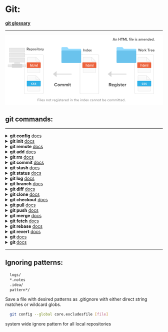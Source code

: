 # Git:

**[git glossary](https://git-scm.com/docs/gitglossary)** 

---

![git basic workflow](git/git_basic_workflow.png)

## git commands:

---

[//]: # (config)
<details>

<summary> <b>git config</b> <a href="https://git-scm.com/docs/git-config">docs</a> </summary>

---
+ ``--system``, ``--global``, ``--local``, ``--worktree`` or ``--file \<filename>``
  + **config file** location. when writing defaults to ``--local``
+ ``--add <key> <value>``
  + Adds new line to the option
+ ``--get <key>``
+ ``-l`` or ``--list``
+ ``--unset-all``
  +  Remove all lines matching the key from config file.
+ ``--unset <key>`` or ``--unset <key> <value>``

**SETUP:**
```bash
  git config --global user.name "<firstname lasname>"
  git config --global user.email "<valid-email>"
  git config color.ui auto
  git config --global core.editor code
```

---
</details>

[//]: # (init)
<details>

<summary><b>git init</b> <a href="https://git-scm.com/docs/git-init">docs</a> </summary>

---
+ ``--bare``
  + Create a bare repository. If ``GIT_DIR`` environment is not set, it is set to the current working directory.
+ ``-b <branchname>``
  + Name initial branch
+ ``<perm>``
  + ``<perm>`` is a 3-digit octal number prefixed with 0 and each file will have mode ``<perm>``.

EXAMPLE
```bash
  cd /path/to/my/codebase
  git init      (1)
  git add .     (2)
  git commit    (3)
```
---
</details>

[//]: # (remote)
<details>

<summary><b>git remote</b> <a href="https://git-scm.com/docs/git-remote">docs</a> </summary>

---



COMMANDS
+ ``add``
+ ``rename``
+ ``rm``
+ ``sest-head``
+ 
# #TODO
+ 
```
git remote [-v | --verbose]
git remote add [-t <branch>] [-m <master>] [-f] [--[no-]tags] [--mirror=(fetch|push)] <name> <URL>
git remote rename [--[no-]progress] <old> <new>
git remote remove <name>
git remote set-head <name> (-a | --auto | -d | --delete | <branch>)
git remote set-branches [--add] <name> <branch>…​
git remote get-url [--push] [--all] <name>
git remote set-url [--push] <name> <newurl> [<oldurl>]
git remote set-url --add [--push] <name> <newurl>
git remote set-url --delete [--push] <name> <URL>
git remote [-v | --verbose] show [-n] <name>…​
git remote prune [-n | --dry-run] <name>…​
git remote [-v | --verbose] update [-p | --prune] [(<group> | <remote>)…​]
```
---
</details>

[//]: # (add)
<details>

<summary><b>git add</b> <a href="https://git-scm.com/docs/git-add">docs</a> </summary>

---
+ ``<path>``
  + Files to add content from
+ ``-f`` ``--force``
  + Allow adding otherwise ignored files
+ ``-n`` ``--dry-run``
  + Don’t actually add the file(s), just show if they exist and/or will be ignored.
+ ``-v`` ``--verbose`` Be verbose
+ ``-u`` ``--update``
  + Update the index just where it already has an entry.
+ ``-i`` ``--interactive`` 
+ ``-p`` ``--patch``
  + Interactively choose hunks of patch between the index and the work tree and add them to the index
+ ``-e`` ``--edit`` 
  + Open the diff vs. the index in an editor and let the user edit it.

**Examples:**

Adds content from all *.txt files under Documentation directory and its subdirectories:
````bash
  git add Documentation/\*.txt
````

Considers adding content from all git-*.sh scripts:
````bash
  git add git-*.sh
````

---
</details>

[//]: # (rm)
<details>

<summary><b>git rm</b> <a href="https://git-scm.com/docs/git-rm">docs</a> </summary>

---
+ ``<path>``
  + Files to remove
+ ``-r``
  + Allow recursive removal
+ ``-f`` ``--force``
  + Override the up-tp-date check.
+ ``-q`` ``--quiet``
+ ``--cached``
  + Use this option to unstage and remove paths only from the index.
+ ``--sparse``
  + Allow updating index entries outside of the *[sparse-checkout](https://git-scm.com/docs/git-sparse-checkout)* cone.
---
</details>

[//]: # (commit)
<details>

<summary><b>git commit</b> <a href="https://git-scm.com/docs/git-commit">docs</a> </summary>

---
+ ``-a`` ``--all``
  + Automatically stages *deleted* and *modified* files before **commit**.
+ ``-p`` ``--patch``
  + Use the interactive patch selection interface to choose which changes to commit.
+ ``-m <msg>`` ``--message=<msg>``
  + Commit message
+ ``<path>``
  + commit the contents of the files that match the pathspec without recording the changes already added to the index.
---
</details>

[//]: # (stash)
<details>

<summary><b>git stash</b> <a href="https://git-scm.com/docs/git-stash">docs</a> </summary>

---
COMMANDS
+ ``push [-p|--patch] [-u|--include-untracked] [-a|--all] [-q|--quiet] [-m|--message <message>] <path>``
  + Save your local modifications to a new stash entry and roll them back to HEAD (in the working tree and in the index). 
  The <message> part is optional and gives the description along with the stashed state.
+ ``list``
  + List the stash entries that you currently have.
+ ``show [-u|--include-untracked|--only-untracked] [<diff-options>] [<stash>]``
  + Show the changes recorded in the stash entry as a diff between the stashed contents and the commit back when the stash 
  entry was first created.
+ ``pop [--index] [-q|--quiet] [<stash>]``
  + Remove a single stashed state from the stash list and apply it on top of the current working tree state.
+ ``clear``
+ ``drop``

OPTIONS
+ ``-a`` ``-all``
+ ``-u`` ``--include-untracked`` ``--no-include-untracked``
+ ``--index``
  + This option is only valid for ``pop`` and ``apply`` commands.
+ ``-p`` ``--patch``
  + This option is only valid for ``push`` and ``save`` commands. Interactively select hunks from the diff between HEAD and the 
  working tree to be stashed.
---
</details>

[//]: # (status)
<details>

<summary><b>git status</b> <a href="https://git-scm.com/docs/git-status">docs</a> </summary>

---
+ ``-s`` ``--short``
+ ``-b`` ``--branch``
+ ``--show-stash``
+ ``--porcelain[=<version]``
  + Give the output in an easy-to-parse format for scripts. This is similar to the short output, but will remain stable 
  across Git versions and regardless of user configuration. See below for details.
+ ``-v -vv`` ``--verbose``
+ ``<pathspec>``
---
</details>

[//]: # (log)
<details>

<summary><b>git log</b> <a href="https://git-scm.com/docs/git-log">docs</a> </summary>

https://www.atlassian.com/git/tutorials/git-log

---
+ ``--short``
+ ``--graph``
+ ``--oneline``
+ ``--follow``
  + Continue listing the history of a file beyond renames (works only for a single file)
+ ``--decorate[=short|full|auto|no]``
+ ``--full-diff``
+ ``--all``
  + Pretend as if all the refs in refs/, along with HEAD, are listed on the command line as <commit>
+ ``<path>``
  + Show only commits that are enough to explain how the files that match the specified paths came to be.
+ ``-n <number>``
  + Limit the number of commits to output
---
</details>

[//]: # (branch)
<details>

<summary><b>git branch</b> <a href="https://git-scm.com/docs/git-branch">docs</a> </summary>

---
+ ``-d`` ``-delete``
+ ``-D``
  + Shortcut for ``--delete --force``
+ ``-m`` ``--move``
  + Move/rename a branches, together with its config and reflog.
+ ``-M``
  + Shortcut for ``--move --force``
+ ``-c`` ``--copy``
+ ``-r`` ``--remotes``
  + List  the remote-tracking branches.
+ ``-a`` ``--all``
+ ``-v`` ``-vv`` ``-verbose``
+ ``-q`` ``-quiet``
+ ``--contains [<commit>]``
  + Only list branches which contain the specified commit (HEAD if not specified). Implies ``--list.``
+ ``<branchname>``
---
</details>

[//]: # (diff)
<details>

<summary><b>git diff</b> <a href="https://git-scm.com/docs/git-diff">docs</a> </summary>

---
````bash
git diff [<options>] [<commit>] [--] [<path>…​]
git diff [<options>] --cached [--merge-base] [<commit>] [--] [<path>…​]
git diff [<options>] [--merge-base] <commit> [<commit>…​] <commit> [--] [<path>…​]
git diff [<options>] <commit>…​<commit> [--] [<path>…​]
git diff [<options>] <blob> <blob>
git diff [<options>] --no-index [--] <path> <path> 
````
+ ``--raw``
  + Generate the diff in raw format.
+ ``--minimal``
  + Spend extra time to make sure the smallest possible diff is produced.
+ ``--patience`` ``--histogram`` ``--diff-algorithm={patience|minimal|histogram|myers}``
  + Generate a diff using the "patience diff"/"histogram/... diff" algorithm.
---
</details>

[//]: # (clone)
<details>

<summary><b>git clone</b> <a href="https://git-scm.com/docs/git-clone">docs</a> </summary>

---
+ ``-l`` ``--local``
  + When the repository is on a local machine.
+ ``-v`` ``--vebose``
+ ``-o <name>`` ``--origin <name>``
  + Override the default remote name (origin)
+ ``-b <name>`` ``--branch <name>``
  + Instead of pointing the newly created HEAD, point to ``<name>``
+ ``--depth <depth>``
  + Create a shallow clone with a history truncated to the specified number of commits. Implies ``--single-branch``
+ ``<repository>``
+ ``<directory>``
---
</details>

[//]: # (checkout)
<details>

<summary><b>git checkout</b> <a href="https://git-scm.com/docs/git-checkout">docs</a> </summary>

---
+ ``-f`` ``--focre``
  + When switching branches, proceed even if the index or the working tree differs from ``HEAD``
+ ``-b <new-branch>`` ``-B <new-branch>``
  + Create a new branch named ``<new-branch>`` and start it at ``<start-point>``
+ ``--ours`` ``--theirs``
  + When checking out paths from the index, check out stage #2 (ours) or #3 (theirs) for unmerged paths.
+ ``-d`` ``--detach``
  + Rather than checking out a branch to work on it, check out a commit for inspection and discardable experiments.
+ ``--orphan <new-branch>``
  + The first commit made on this new branch will have no parents and it will be the root of a new history totally 
  disconnected from all the other branches and commits.
+ ``-m`` ``--merge``
  + With this option, a three-way merge between the current branch, your working tree contents, and the new branch is done.
+ ``<branch>``
+ ``<new_branch>``
+ ``<start-point>``
+ ``<commit>``

EXAMPLE
+ ``git checkout [<branch>]``
  + To prepare for working on ``<branch>``.
+ ``git checkout -b|-B <new-branch> [<start-point>]``
  + Specifying ``-b`` causes a new branch to be created as if ``git-branch`` were called and then checked out.
+ ``git checkout --detach [<commit>]``
  + Prepare to work on top of ``<commit>``, by detaching HEAD at it.
+ ``git checkout [-f|--ours|--theirs|-m|--conflict=<style>] [<tree-ish>] [--] <pathspec>``
  + Overwrite the contents of the files that match the pathspec. When the ``<tree-ish>`` (most often a commit) is not given, 
  overwrite working tree with the contents in the index.
---
</details>

[//]: # (pull)
<details>

<summary><b>git pull</b> <a href="https://git-scm.com/docs/git-pull">docs</a> </summary>

---
todo
---
</details>

[//]: # (push)
<details>

<summary><b>git push</b> <a href="https://git-scm.com/docs/git-push">docs</a> </summary>

---
todo
---
</details>

[//]: # (merge)
<details>

<summary><b>git merge</b> <a href="https://git-scm.com/docs/git-merge">docs</a> </summary>

---
todo
---
</details>

[//]: # (fetch)
<details>

<summary><b>git fetch</b> <a href="https://git-scm.com/docs/git-fetch">docs</a> </summary>

---
todo
---
</details>

[//]: # (rebase)
<details>

<summary><b>git rebase</b> <a href="https://git-scm.com/docs/git-rebase">docs</a> </summary>

---
todo
---
</details>

[//]: # (revert)
<details>

<summary><b>git revert</b> <a href="https://git-scm.com/docs/git-revert">docs</a> </summary>

---
todo
---
</details>

[//]: # ()
<details>

<summary><b>git </b> <a href="https://git-scm.com/docs/git-">docs</a> </summary>

---
todo
---
</details>

[//]: # ()
<details>

<summary><b>git </b> <a href="https://git-scm.com/docs/git-">docs</a> </summary>

---
todo
---
</details>

----

## Ignoring patterns:

```gitignore
  logs/
  *.notes
  .idea/
  pattern*/
```
Save a file with desired patterns as .gitignore with either direct string
matches or wildcard globs.

```bash
  git config --global core.excludesfile [file]
```
system wide ignore pattern for all local repositories
